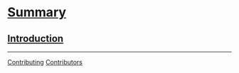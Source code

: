 # [Summary](https://rust-lang.github.io/mdBook/format/summary.html)

[Introduction](./introduction.md)
---

---
[Contributing](../contributing.md)
[Contributors](./contributors.md)